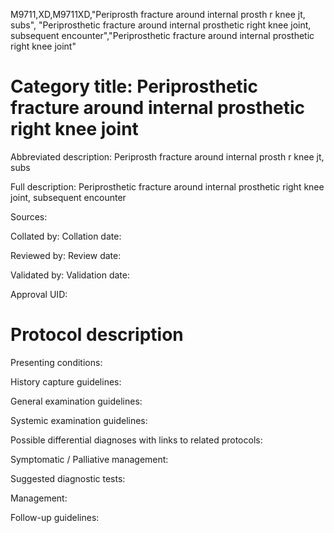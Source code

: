 M9711,XD,M9711XD,"Periprosth fracture around internal prosth r knee jt, subs", "Periprosthetic fracture around internal prosthetic right knee joint, subsequent encounter","Periprosthetic fracture around internal prosthetic right knee joint"
# Category title: Periprosthetic fracture around internal prosthetic right knee joint

Abbreviated description: Periprosth fracture around internal prosth r knee jt, subs

Full description: Periprosthetic fracture around internal prosthetic right knee joint, subsequent encounter

Sources:

Collated by:
Collation date:

Reviewed by:
Review date:

Validated by:
Validation date:

Approval UID:

# Protocol description

Presenting conditions:

History capture guidelines:

General examination guidelines:

Systemic examination guidelines:

Possible differential diagnoses with links to related protocols:

Symptomatic / Palliative management:

Suggested diagnostic tests:

Management:

Follow-up guidelines:
